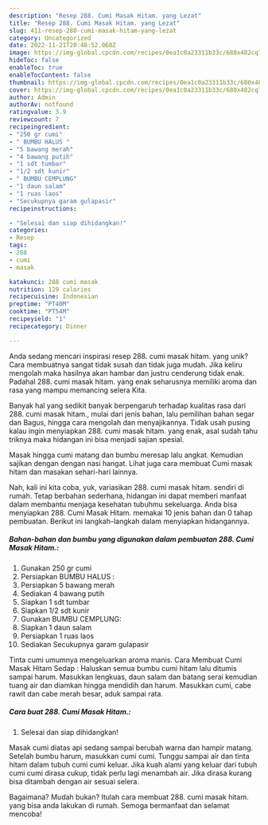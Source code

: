 ```yaml
---
description: "Resep 288. Cumi Masak Hitam. yang Lezat"
title: "Resep 288. Cumi Masak Hitam. yang Lezat"
slug: 411-resep-288-cumi-masak-hitam-yang-lezat
category: Uncategorized
date: 2022-11-21T20:48:52.068Z
image: https://img-global.cpcdn.com/recipes/0ea1c0a23311b33c/680x482cq70/288-cumi-masak-hitam-foto-resep-utama.jpg
hideToc: false
enableToc: true
enableTocContent: false
thumbnail: https://img-global.cpcdn.com/recipes/0ea1c0a23311b33c/680x482cq70/288-cumi-masak-hitam-foto-resep-utama.jpg
cover: https://img-global.cpcdn.com/recipes/0ea1c0a23311b33c/680x482cq70/288-cumi-masak-hitam-foto-resep-utama.jpg
author: Admin
authorAv: notfound
ratingvalue: 3.9
reviewcount: 7
recipeingredient:
- "250 gr cumi"
- " BUMBU HALUS "
- "5 bawang merah"
- "4 bawang putih"
- "1 sdt tumbar"
- "1/2 sdt kunir"
- " BUMBU CEMPLUNG"
- "1 daun salam"
- "1 ruas laos"
- "Secukupnya garam gulapasir"
recipeinstructions:

- "Selesai dan siap dihidangkan!"
categories:
- Resep
tags:
- 288
- cumi
- masak

katakunci: 288 cumi masak 
nutrition: 129 calories
recipecuisine: Indonesian
preptime: "PT40M"
cooktime: "PT54M"
recipeyield: "1"
recipecategory: Dinner

---
```





Anda sedang mencari inspirasi resep 288. cumi masak hitam. yang unik? Cara membuatnya sangat tidak susah dan tidak juga mudah. Jika keliru mengolah maka hasilnya akan hambar dan justru cenderung tidak enak. Padahal 288. cumi masak hitam. yang enak seharusnya memiliki aroma dan rasa yang mampu memancing selera Kita.





Banyak hal yang sedikit banyak berpengaruh terhadap kualitas rasa dari 288. cumi masak hitam., mulai dari jenis bahan, lalu pemilihan bahan segar dan Bagus, hingga cara mengolah dan menyajikannya. Tidak usah pusing kalau ingin menyiapkan 288. cumi masak hitam. yang enak,      asal sudah tahu triknya maka hidangan ini bisa menjadi sajian spesial.














Masak hingga cumi matang dan bumbu meresap lalu angkat. Kemudian sajikan dengan dengan nasi hangat. Lihat juga cara membuat Cumi masak hitam dan masakan sehari-hari lainnya.






Nah, kali ini kita coba, yuk, variasikan 288. cumi masak hitam. sendiri di rumah. Tetap berbahan sederhana, hidangan ini dapat memberi manfaat dalam membantu menjaga kesehatan tubuhmu sekeluarga. Anda bisa menyiapkan 288. Cumi Masak Hitam. memakai 10 jenis bahan dan 0 tahap pembuatan. Berikut ini langkah-langkah dalam menyiapkan hidangannya.

<!--inarticleads1-->

##### Bahan-bahan dan bumbu yang digunakan dalam pembuatan 288. Cumi Masak Hitam.:

1. Gunakan 250 gr cumi
1. Persiapkan  BUMBU HALUS :
1. Persiapkan 5 bawang merah
1. Sediakan 4 bawang putih
1. Siapkan 1 sdt tumbar
1. Siapkan 1/2 sdt kunir
1. Gunakan  BUMBU CEMPLUNG:
1. Siapkan 1 daun salam
1. Persiapkan 1 ruas laos
1. Sediakan Secukupnya garam gulapasir


Tinta cumi umumnya mengeluarkan aroma manis. Cara Membuat Cumi Masak Hitam Sedap : Haluskan semua bumbu cumi hitam lalu ditumis sampai harum. Masukkan lengkuas, daun salam dan batang serai kemudian tuang air dan diamkan hingga mendidih dan harum. Masukkan cumi, cabe rawit dan cabe merah besar, aduk sampai rata. 

<!--inarticleads2-->

##### Cara buat 288. Cumi Masak Hitam.:


1. Selesai dan siap dihidangkan!

Masak cumi diatas api sedang sampai berubah warna dan hampir matang. Setelah bumbu harum, masukkan cumi cumi. Tunggu sampai air dan tinta hitam dalam tubuh cumi cumi keluar. Jika kuah alami yang keluar dari tubuh cumi cumi dirasa cukup, tidak perlu lagi menambah air. Jika dirasa kurang bisa ditambah dengan air sesuai selera. 

Bagaimana? Mudah bukan? Itulah cara membuat 288. cumi masak hitam. yang bisa anda lakukan di rumah. Semoga bermanfaat dan selamat mencoba!
